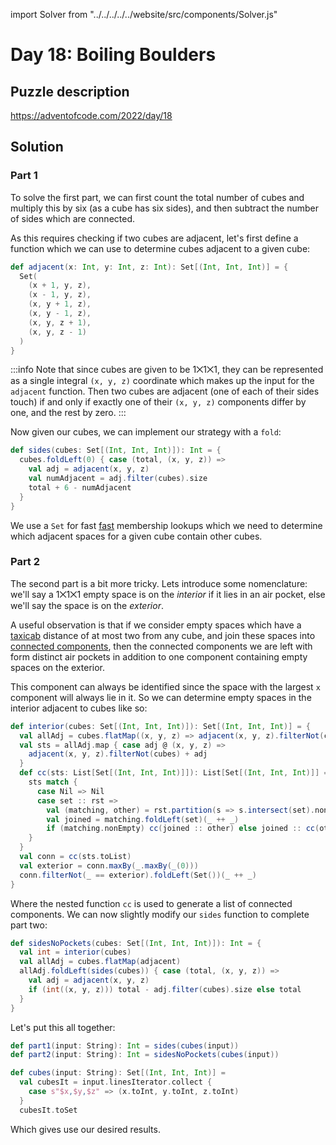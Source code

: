import Solver from "../../../../../website/src/components/Solver.js"

# Day 18: Boiling Boulders

## Puzzle description

https://adventofcode.com/2022/day/18

## Solution

### Part 1

To solve the first part, we can first count the total number of cubes and multiply this by six (as a cube has six sides), and then subtract the number of sides which are connected. 

As this requires checking if two cubes are adjacent, let's first define a function which we can use to determine cubes adjacent to a given cube:

```scala
def adjacent(x: Int, y: Int, z: Int): Set[(Int, Int, Int)] = {
  Set(
    (x + 1, y, z),
    (x - 1, y, z),
    (x, y + 1, z),
    (x, y - 1, z),
    (x, y, z + 1),
    (x, y, z - 1)
  )
}
```

:::info
Note that since cubes are given to be 1⨉1⨉1, they can be represented as a single integral `(x, y, z)` coordinate which makes up the input for the `adjacent` function.  Then two cubes are adjacent (one of each of their sides touch) if and only if exactly one of their `(x, y, z)` components differ by one, and the rest by zero.
:::

Now given our cubes, we can implement our strategy with a `fold`:
```scala
def sides(cubes: Set[(Int, Int, Int)]): Int = {
  cubes.foldLeft(0) { case (total, (x, y, z)) =>
    val adj = adjacent(x, y, z)
    val numAdjacent = adj.filter(cubes).size
    total + 6 - numAdjacent
  }
}
```
We use a `Set` for fast [fast](https://docs.scala-lang.org/overviews/collections-2.13/performance-characteristics.html) membership lookups which we need to determine which adjacent spaces for a given cube contain other cubes.

### Part 2

The second part is a bit more tricky.  Lets introduce some nomenclature: we'll say a 1⨉1⨉1 empty space is on the *interior* if it lies in an air pocket, else we'll say the space is on the *exterior*.

A useful observation is that if we consider empty spaces which have a [taxicab](https://adventofcode.com/2022/day/18) distance of at most two from any cube, and join these spaces into [connected components](https://en.wikipedia.org/wiki/Component_(graph_theory)), then the connected components we are left with form distinct air pockets in addition to one component containing empty spaces on the exterior.

This component can always be identified since the space with the largest `x` component will always lie in it.  So we can determine empty spaces in the interior adjacent to cubes like so:

```scala
def interior(cubes: Set[(Int, Int, Int)]): Set[(Int, Int, Int)] = {
  val allAdj = cubes.flatMap((x, y, z) => adjacent(x, y, z).filterNot(cubes))
  val sts = allAdj.map { case adj @ (x, y, z) =>
    adjacent(x, y, z).filterNot(cubes) + adj
  }
  def cc(sts: List[Set[(Int, Int, Int)]]): List[Set[(Int, Int, Int)]] = {
    sts match {
      case Nil => Nil
      case set :: rst =>
        val (matching, other) = rst.partition(s => s.intersect(set).nonEmpty)
        val joined = matching.foldLeft(set)(_ ++ _)
        if (matching.nonEmpty) cc(joined :: other) else joined :: cc(other)
    }
  }
  val conn = cc(sts.toList)
  val exterior = conn.maxBy(_.maxBy(_(0)))
  conn.filterNot(_ == exterior).foldLeft(Set())(_ ++ _)
}
```
Where the nested function `cc` is used to generate a list of connected components.  We can now slightly modify our `sides` function to complete part two:

```scala
def sidesNoPockets(cubes: Set[(Int, Int, Int)]): Int = {
  val int = interior(cubes)
  val allAdj = cubes.flatMap(adjacent)
  allAdj.foldLeft(sides(cubes)) { case (total, (x, y, z)) =>
    val adj = adjacent(x, y, z)
    if (int((x, y, z))) total - adj.filter(cubes).size else total
  }
}
```

Let's put this all together:

```scala
def part1(input: String): Int = sides(cubes(input))
def part2(input: String): Int = sidesNoPockets(cubes(input))

def cubes(input: String): Set[(Int, Int, Int)] =
  val cubesIt = input.linesIterator.collect {
    case s"$x,$y,$z" => (x.toInt, y.toInt, z.toInt)
  }
  cubesIt.toSet
```

Which gives use our desired results.

